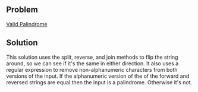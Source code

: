 ## Problem

[Valid Palindrome](https://leetcode.com/explore/interview/card/top-interview-questions-easy/127/strings/883/)

## Solution

This solution uses the split, reverse, and join methods to flip the string
around, so we can see if it's the same in either direction. It also uses a 
regular expression to remove non-alphanumeric characters from both versions of
the input. If the alphanumeric version of the of the forward and reversed
strings are equal then the input is a palindrome. Otherwise it's not. 
